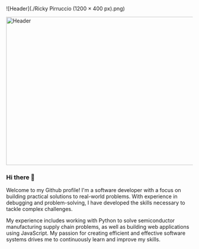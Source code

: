 ![Header](./Ricky Pirruccio (1200 × 400 px).png)

<img src="./Ricky Pirruccio (1200 × 400 px).png" alt="Header" width="1280" height="400">

### Hi there 👋

Welcome to my Github profile! I'm a software developer with a focus on building practical solutions to real-world problems. With experience in debugging and problem-solving, I have developed the skills necessary to tackle complex challenges.

My experience includes working with Python to solve semiconductor manufacturing supply chain problems, as well as building web applications using JavaScript. My passion for creating efficient and effective software systems drives me to continuously learn and improve my skills.
